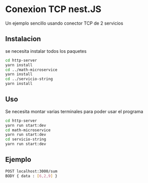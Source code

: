 # Conexion TCP nest.JS

Un ejemplo sencillo usando conector TCP de 2 servicios

## Instalacion

se necesita instalar todos los paquetes

```bash
cd http-server
yarn install
cd ../math-microservice
yarn install
cd ../servicio-string
yarn install
```

## Uso
Se necesita montar varias terminales para poder usar el programa

```bash
cd http-server
yarn run start:dev
cd math-microservice
yarn run start:dev
cd servicio-string
yarn run start:dev
```

## Ejemplo

```bash
POST localhost:3000/sum
BODY { data : [6,2,9] }
```

